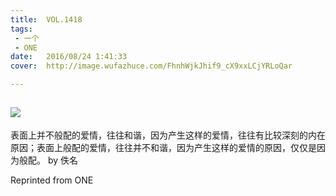 ```yaml
---
title:	VOL.1418
tags:
 - 一个
 - ONE
date:	2016/08/24 1:41:33
cover:	http://image.wufazhuce.com/FhnhWjkJhif9_cX9xxLCjYRLoQar

---
```

![](http://image.wufazhuce.com/FhnhWjkJhif9_cX9xxLCjYRLoQar)
---

表面上并不般配的爱情，往往和谐，因为产生这样的爱情，往往有比较深刻的内在原因；表面上般配的爱情，往往并不和谐，因为产生这样的爱情的原因，仅仅是因为般配。 by 佚名
 
Reprinted from ONE
